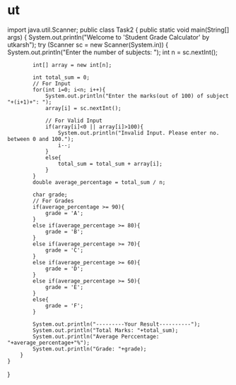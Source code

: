 # ut
import java.util.Scanner;
public class Task2 {
    public static void main(String[] args) {
        System.out.println("Welcome to 'Student Grade Calculator' by utkarsh");
        try (Scanner sc = new Scanner(System.in)) {
            System.out.println("Enter the number of subjects: ");
            int n = sc.nextInt();

            int[] array = new int[n];

            int total_sum = 0;
            // For Input
            for(int i=0; i<n; i++){
                System.out.println("Enter the marks(out of 100) of subject "+(i+1)+": ");
                array[i] = sc.nextInt();

                // For Valid Input
                if(array[i]<0 || array[i]>100){
                    System.out.println("Invalid Input. Please enter no. between 0 and 100.");
                    i--;
                }
                else{
                    total_sum = total_sum + array[i];
                }
            }
            double average_percentage = total_sum / n;

            char grade;
            // For Grades 
            if(average_percentage >= 90){
                grade = 'A';
            }
            else if(average_percentage >= 80){
                grade = 'B';
            }
            else if(average_percentage >= 70){
                grade = 'C';
            }
            else if(average_percentage >= 60){
                grade = 'D';
            }
            else if(average_percentage >= 50){
                grade = 'E';
            }
            else{
                grade = 'F';
            }
            
            System.out.println("---------Your Result----------");
            System.out.println("Total Marks: "+total_sum);
            System.out.println("Average Perccentage: "+average_percentage+"%");
            System.out.println("Grade: "+grade);
        }
    }
}
